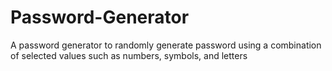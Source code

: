 # Password-Generator
A password generator to randomly generate password using a combination of selected values such as numbers, symbols, and letters
